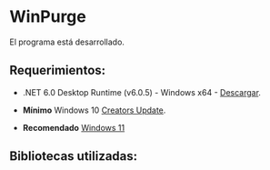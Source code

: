 # WinPurge

El programa está desarrollado.

## Requerimientos:
- .NET 6.0 Desktop Runtime (v6.0.5) - Windows x64 - [Descargar](https://download.visualstudio.microsoft.com/download/pr/5681bdf9-0a48-45ac-b7bf-21b7b61657aa/bbdc43bc7bf0d15b97c1a98ae2e82ec0/windowsdesktop-runtime-6.0.5-win-x64.exe).

- **Mínimo** Windows 10 [Creators Update](https://blogs.windows.com/latam/2017/04/11/como-obtener-windows-10-creators-update/).
- **Recomendado** [Windows 11](https://www.microsoft.com/es-es/software-download/windows11)

## Bibliotecas utilizadas:
